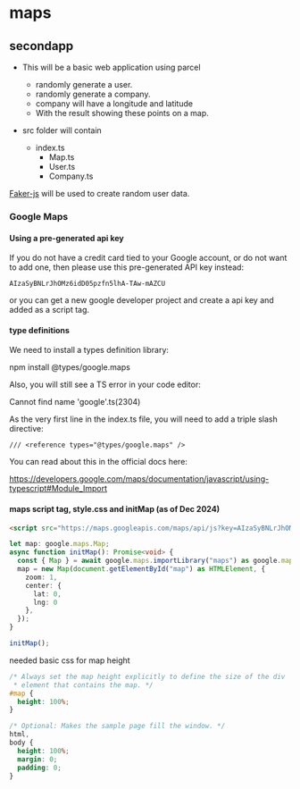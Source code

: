 # maps

## secondapp

* This will be a basic web application using parcel
  * randomly generate a user.
  * randomly generate a company.
  * company will have a longitude and latitude
  * With the result showing these points on a map.

* src folder will contain
  * index.ts
    * Map.ts
    * User.ts
    * Company.ts

[Faker-js](https://fakerjs.dev/api/) will be used to create random user data.

### Google Maps

#### Using a pre-generated api key

If you do not have a credit card tied to your Google account, or do not want to add one, then please use this pre-generated API key instead:

`AIzaSyBNLrJhOMz6idD05pzfn5lhA-TAw-mAZCU`

or you can get a new google developer project and create a api key and added as a script tag.

#### type definitions

We need to install a types definition library:

npm install @types/google.maps

Also, you will still see a TS error in your code editor:

Cannot find name 'google'.ts(2304)

As the very first line in the index.ts file, you will need to add a triple slash directive:

    /// <reference types="@types/google.maps" />

You can read about this in the official docs here:

<https://developers.google.com/maps/documentation/javascript/using-typescript#Module_Import>

#### maps script tag, style.css and initMap (as of Dec 2024)

```html
<script src="https://maps.googleapis.com/maps/api/js?key=AIzaSyBNLrJhOMz6idD05pzfn5lhA-TAw-mAZCU&loading=async&libraries=maps,markers&v=beta" defer></script>
```

```ts
let map: google.maps.Map;
async function initMap(): Promise<void> {
  const { Map } = await google.maps.importLibrary("maps") as google.maps.MapsLibrary;
  map = new Map(document.getElementById("map") as HTMLElement, {
    zoom: 1,
    center: { 
      lat: 0, 
      lng: 0
    },
  });
}

initMap();
```

needed basic css for map height

```css
/* Always set the map height explicitly to define the size of the div
 * element that contains the map. */
#map {
  height: 100%;
}

/* Optional: Makes the sample page fill the window. */
html,
body {
  height: 100%;
  margin: 0;
  padding: 0;
}
```
